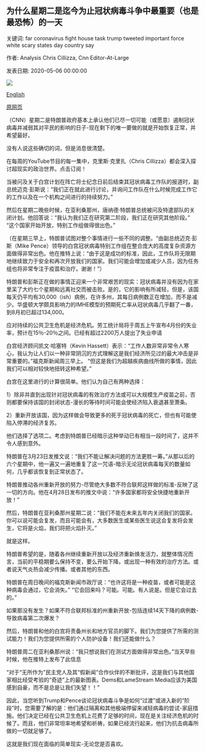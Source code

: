 ## 为什么星期二是迄今为止冠状病毒斗争中最重要（也是最恐怖）的一天

关键词: far coronavirus fight house task trump tweeted important force white scary states day country say

作者: Analysis Chris Cillizza, Cnn Editor-At-Large

发表日期: 2020-05-06 00:00:00

![](https://cdn.cnn.com/cnnnext/dam/assets/200505150647-01-coronavirus-task-force-briefing-0416-super-tease.jpg)

[English](Why%20Tuesday%20was%20the%20most%20important%20%28and%20scary%29%20day%20of%20the%20coronavirus%20fight%20so%20far.md)

[原网页](https://edition.cnn.com/2020/05/06/politics/coronavirus-task-force-trump-pence/index.html)

（CNN）星期二是特朗普政府基本上承认他们已尽一切可能（或愿意）遏制冠状病毒并减弱其对平民的影响的日子-现在剩下的唯一要做的就是开始恢复正常，并希望最好。

没有人说这些确切的词，但是消息很清楚。

在每周的YouTube节目的每一集中，克里斯·克里扎（Chris Cillizza）都会深入探讨超现实的政治世界。点击订阅！

当被问及关于白宫计划在阵亡将士纪念日前后结束其冠状病毒工作队的报道时，副总统迈克·彭斯说：“我们正在就此进行讨论，并询问工作队在什么时候完成工作它的工作以及在一个机构之间进行的持续努力。”

然后在星期二晚些时候，在亚利桑那州，唐纳德·特朗普总统被问及特遣部队的关闭计划。他回答说：“我认为我们正在研究第二阶段，我们正在研究其他阶段。” “这个国家开始开放，特别工作组做得很出色。”

（在星期三早上，特朗普试图对整个事情进行一些不同的调整。“由副总统迈克·彭斯（Mike Pence）领导的白宫冠状病毒特别工作组在整合庞大的高度复杂资源方面做得非常出色。他在推特上说：“由于这是成功的标准，因此，工作队将无限期地继续致力于安全和再次开放我们的国家。我们可能会增加或减少人员，因为任务组也将非常专注于疫苗和治疗。谢谢！”）

特朗普和彭斯正在做的事情正迎来一个非常艰苦的现实：冠状病毒并没有因为在家里呆了大约七个星期和远离社交而被击败。是的，它的影响有所减轻，但是，该国每天仍平均有30,000（ish）病例，在许多州，其每日病例数正在增加，而不是减少。华盛顿大学颇具影响力的IMHE模型的预期死亡率从冠状病毒几乎翻了一番，到8月初已超过134,000。

应对持续的公共卫生危机是经济危机。劳工统计局将于周五上午宣布4月份的失业率，预计在15％-20％之间。已经有超过2200万人提出了失业申请

白宫经济顾问凯文·哈塞特（Kevin Hassett）表示：“工作人数非常非常令人寒心，我认为让人们以一种非常阴沉的方式理解这是我们经济所见过的最大冲击是非常重要的。”福克斯新闻周三早上。 “但这是我们为超越疾病曲线所做的事情，因此我们可以相对较快地扭转这种希望。”

白宫在这里进行的计算很简单。他们认为自己有两种选择：

1）除非并直到出现针对冠状病毒的有效治疗方法或可以大规模生产疫苗之前，否则都要保持该国的封闭状态-漫长的等待时间可能会使经济陷入衰退甚至萧条。

2）重新开放该国，因为这样做会导致更多的死于冠状病毒的死亡，但也有可能使陷入停滞的经济复苏。

他们选择了选项二。考虑到特朗普已经暗示这种举动已有相当一段时间了，这并不令人感到意外。

特朗普在3月23日发推文说：“我们不能让解决问题的方法更胜一筹。”从那以后的六个星期中，他一遍又一遍地重复了这一咒语-暗示无论冠状病毒每天的数量如何，几乎都该恢复到正常状态了。

特朗普推动各州重新开放的努力-尽管绝大多数不符合联邦这样做的标准-反映了这一切的方向。他在4月28日发布的推文中说：“许多国家都将安全快捷地重新开放！”

然后，特朗普在亚利桑那州星期二说：“我们不能在未来五年内关闭我们的国家。你可以说可能会复发，而且可能会有，大多数医生或某些医生说这会复发将会发生，它将是火焰，我们将把火焰扑灭。”

就是这样。

特朗普希望的是，随着各州继续重新开放以及经济重新焕发活力，就整体情况而言，当前的平稳期要么保持不变，要么开始下降。或出现一种有效的治疗方法。或者说天气炎热会减少传播。或者其他的东西。

特朗普在周日晚间的福克斯新闻市政厅说：“也许这将是一种疫苗，或者可能是这种病毒会通过，它会消失。” “它会回来吗？可能。可能。有人说是。但是它会过去的。”

如果那没有发生？如果不符合联邦标准的州重新开放-包括连续14天下降的病例数-导致病毒第二次爆发？

然后，特朗普和他的白宫将责备州长和地方官员的脚下。我们为您提供了所需的测试能力！我们为您提供所需的个人防护设备！我们还能做什么？

特朗普周二在亚利桑那州说：“我只想说我们在测试方面做得非常出色。”当天早些时候，他在推特上发布了此信息

“对于“无所作为”民主党人及其“假新闻”合作伙伴的不断批评，这是我们与其他国家相比经受考验的“奇迹”上的最新图表。Dems和LameStream Media应该为美国感到自豪，而不是总是让我们失望！！”

因此，当您听到Trump和Pence谈论冠状病毒斗争是如何“过渡”或进入新的“阶段”时，您需要了解的是：他们通过隔离和其他极端停留来减轻病毒的尝试-家庭措施。他们决定已经在公共卫生危机上花费了足够的时间，现在是关注经济危机的时候了。而且，他们非常坦率地希望和祈祷，如果已经流行起来，他们为抗击病毒所做的一切就足够了。

这就是我们现在面临的简单现实-无论您是否喜欢。